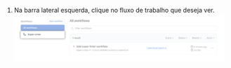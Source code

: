 1. Na barra lateral esquerda, clique no fluxo de trabalho que deseja ver. ![Lista de fluxo de trabalho na barra lateral esquerda](/assets/images/help/repository/superlinter-workflow-sidebar.png)

